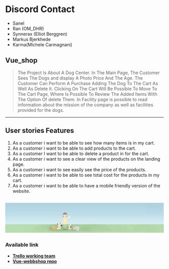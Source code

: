 
# Discord Contact 
- Sanel
- Ran (OM_DHR)
- Synnerax (Elliot Berggren)
- Markus Bjerkhede
- Karma(Michele Carmagnani)

## Vue_shop 
> The Project Is About A Dog Center. In The Main Page, The Customer Sees The Dogs and display A Photo Price And The Age. The Customer Can Perform A Purchase Adding The Dog To The Cart As Well As Delete It. Clicking On The Cart Will Be Possible To Move To The Cart Page, Where Is Possible To Review The Added Items With The Option Of delete Them. In Facility page is possible to read information about the mission of the company as well as facilities provided for the dogs.



------------
## User stories  Features
1. As a customer i want to be able to see how many items is in my cart.
2. As a customer i want to be able to add products to the cart.
3. As a customer I want to be able to delete a product in for the cart.
4. As a customer i want to see a clear view of the products on the landing page.
5. As a customer i want to see easily see the price of the products.
6. As a customer i want to be able to see total cost for the products in my cart.
7. As a customer i want to be able to have a mobile friendly version of the website.


![Toy Shop](https://github.com/Jensen-frontend-fwk19g/vue-shop-group2/blob/main/src/assets/banner.webp "Toy Shop")
------------
### Available link 
- **[Trello working team](https://trello.com/b/PupblE89/vue-shophttp:// "Trello working team")**
- **[Vue-webbshop repo](https://github.com/Jensen-frontend-fwk19g/vue-shop-group2 "Vue-webbshop repo")**

